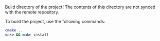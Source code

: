 Build directory of the project!
The contents of this directory are not synced with the remote repository.

To build the project, use the following commands:
```bash
cmake ..
make && make install
```
